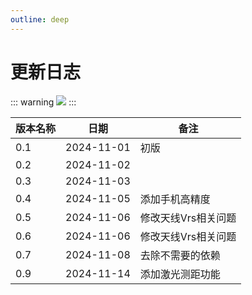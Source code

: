 ```yaml
---
outline: deep
---
```


# 更新日志
::: warning
[![](https://jitpack.io/v/sodbs/esurvey_sdk.svg)](https://jitpack.io/#sodbs/esurvey_sdk)
:::


| 版本名称       | 日期         |        备注 |
| ----------- | ----------- | ----------- |
| 0.1      | 2024-11-01       |   初版    |
| 0.2     | 2024-11-02       |       |
| 0.3     | 2024-11-03       |       |
| 0.4     | 2024-11-05       |  添加手机高精度     |
| 0.5     | 2024-11-06       |  修改天线Vrs相关问题     |
| 0.6     | 2024-11-06       |  修改天线Vrs相关问题     |
| 0.7     | 2024-11-08       |  去除不需要的依赖     |
| 0.9     | 2024-11-14       |  添加激光测距功能     |

